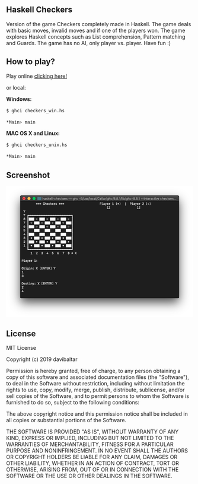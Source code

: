 ## Haskell Checkers

Version of the game Checkers completely made in Haskell. The game deals with basic moves, invalid moves and if one of the players won. The game explores Haskell concepts such as List comprehension, Pattern matching and Guards. The game has no AI, only player vs. player. Have fun :)

## How to play?

Play online [clicking here!](https://onlinegdb.com/HyVW9iasr)

or local:

**Windows:**
```bash
$ ghci checkers_win.hs
```
```bash
*Main> main
```

**MAC OS X and Linux:**
```bash
$ ghci checkers_unix.hs
```
```bash
*Main> main
```

## Screenshot

![](https://raw.githubusercontent.com/davibaltar/haskell-checkers/master/screenshot.png)

 ## License

MIT License

Copyright (c) 2019 davibaltar

Permission is hereby granted, free of charge, to any person obtaining a copy
of this software and associated documentation files (the "Software"), to deal
in the Software without restriction, including without limitation the rights
to use, copy, modify, merge, publish, distribute, sublicense, and/or sell
copies of the Software, and to permit persons to whom the Software is
furnished to do so, subject to the following conditions:

The above copyright notice and this permission notice shall be included in all
copies or substantial portions of the Software.

THE SOFTWARE IS PROVIDED "AS IS", WITHOUT WARRANTY OF ANY KIND, EXPRESS OR
IMPLIED, INCLUDING BUT NOT LIMITED TO THE WARRANTIES OF MERCHANTABILITY,
FITNESS FOR A PARTICULAR PURPOSE AND NONINFRINGEMENT. IN NO EVENT SHALL THE
AUTHORS OR COPYRIGHT HOLDERS BE LIABLE FOR ANY CLAIM, DAMAGES OR OTHER
LIABILITY, WHETHER IN AN ACTION OF CONTRACT, TORT OR OTHERWISE, ARISING FROM,
OUT OF OR IN CONNECTION WITH THE SOFTWARE OR THE USE OR OTHER DEALINGS IN THE
SOFTWARE.
